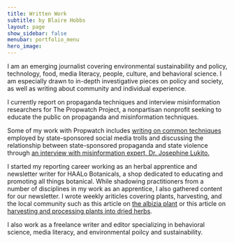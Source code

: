 ```yaml
---
title: Written Work
subtitle: by Blaire Hobbs
layout: page
show_sidebar: false
menubar: portfolio_menu
hero_image: 
---
```


I am an emerging journalist covering environmental sustainability and policy, technology, food, media literacy, people, culture, and behavioral science. I am especially drawn to in-depth investigative pieces on policy and society, as well as writing about community and individual experience. 

I currently report on propaganda techniques and interview misinformation researchers for The Propwatch Project, a nonpartisan nonprofit seeking to educate the public on propaganda and misinformation techniques.

Some of my work with Propwatch includes [writing on common techniques](https://www.propwatch.org/article.php?id=295) employed by state-sponsored social media trolls and discussing the relationship between state-sponsored propaganda and state violence through [an interview with misinformation expert, Dr. Josephine Lukito.](https://www.propwatch.org/article.php?id=305)

I started my reporting career working as an herbal apprentice and newsletter writer for HAALo Botanicals, a shop dedicated to educating and promoting all things botanical. While shadowing practitioners from a number of disciplines in my work as an apprentice, I also gathered content for our newsletter. I wrote weekly ariticles covering plants, harvesting, and the local community such as this article on [the albizia plant](/albizia) or this article on [harvesting and processing plants into dried herbs](/processing-herbs).

I also work as a freelance writer and editor specializing in behavioral science, media literacy, and environmental poilcy and sustainability.